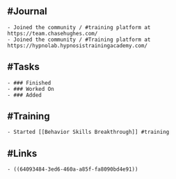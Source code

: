 ## #Journal
	- Joined the community / #training platform at https://team.chasehughes.com/
	- Joined the community / #Training platform at https://hypnolab.hypnosistrainingacademy.com/
## #Tasks
	- ### Finished
	- ### Worked On
	- ### Added
## #Training
	- Started [[Behavior Skills Breakthrough]] #training
## #Links
	- ((64093484-3ed6-460a-a85f-fa8090bd4e91))